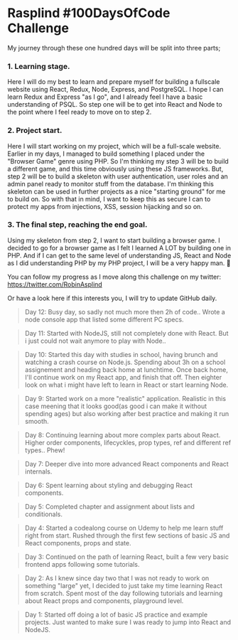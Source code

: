 # Rasplind #100DaysOfCode Challenge

My journey through these one hundred days will be split into three parts;
### 1. Learning stage. 
Here I will do my best to learn and prepare myself for building a fullscale website using React, Redux, Node, Express, and PostgreSQL.
I hope I can learn Redux and Express "as I go", and I already feel I have a basic understanding of PSQL.
So step one will be to get into React and Node to the point where I feel ready to move on to step 2.

### 2. Project start. 
Here I will start working on my project, which will be a full-scale website.
Earlier in my days, I managed to build something I placed under the "Browser Game" genre using PHP.
So I'm thinking my step 3 will be to build a different game, and this time obviously using these JS frameworks.
But, step 2 will be to build a skeleton with user authentication, user roles and an admin panel ready to monitor stuff from the database.
I'm thinking this skeleton can be used in further projects as a nice "starting ground" for me to build on.
So with that in mind, I want to keep this as secure I can to protect my apps from injections, XSS, session hijacking and so on.

### 3. The final step, reaching the end goal. 
Using my skeleton from step 2, I want to start building a browser game.
I decided to go for a browser game as I felt I learned A LOT by building one in PHP. 
And if I can get to the same level of understanding JS, React and Node as I did understanding PHP by my PHP project, I will be a very happy man. :tada:


You can follow my progress as I move along this challenge on my twitter:
https://twitter.com/RobinAsplind

Or have a look here if this interests you, I will try to update GitHub daily.
>Day 12:
>Busy day, so sadly not much more then 2h of code.. Wrote a node console app that listed some different PC specs.

>Day 11:
>Started with NodeJS, still not completely done with React. But i just could not wait anymore to play with Node..

>Day 10:
>Started this day with studies in school, having brunch and watching a crash course on Node.js. Spending about 3h on a school assignement and heading back home at lunchtime.
>Once back home, I'll continue work on my React app, and finish that off. Then eighter look on what i might have left to learn in React or start learning Node.

>Day 9:
>Started work on a more "realistic" application. Realistic in this case meening that it looks good(as good i can make it without spending ages) but also working after best practice and making it run smooth.

>Day 8:
>Continuing learning about more complex parts about React. Higher order components, lifecyckles, prop types, ref and different ref types.. Phew!

>Day 7:
>Deeper dive into more advanced React components and React internals.

>Day 6:
>Spent learning about styling and debugging React components.

>Day 5:
>Completed chapter and assignment about lists and conditionals.

>Day 4:
>Started a codealong course on Udemy to help me learn stuff right from start.
>Rushed through the first few sections of basic JS and React components, props and state.

>Day 3:
>Continued on the path of learning React, built a few very basic frontend apps following some tutorials.

>Day 2:
>As I knew since day two that I was not ready to work on something "large" yet, I decided to just take my time learning React from scratch.
>Spent most of the day following tutorials and learning about React props and components, playground level.

>Day 1:
>Started off doing a lot of basic JS practice and example projects. Just wanted to make sure I was ready to jump into React and NodeJS.